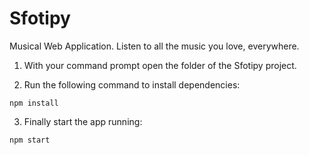 # Sfotipy
Musical Web Application. Listen to all the music you love, everywhere.

1. With your command prompt open the folder of the Sfotipy project.

2. Run the following command to install dependencies:
```
npm install
```

3. Finally start the app running:
```
npm start
```
